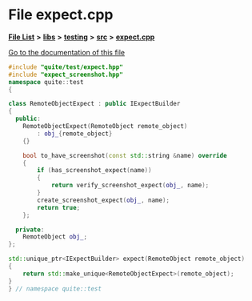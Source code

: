 

# File expect.cpp

[**File List**](files.md) **>** [**libs**](dir_6719ab1f1f7655efc2fa43f7eb574fd1.md) **>** [**testing**](dir_5dc041d31cf4c8a741744373481e730f.md) **>** [**src**](dir_398cbba213cb2cd7b6578e890cc57257.md) **>** [**expect.cpp**](expect_8cpp.md)

[Go to the documentation of this file](expect_8cpp.md)


```C++
#include "quite/test/expect.hpp"
#include "expect_screenshot.hpp"
namespace quite::test
{

class RemoteObjectExpect : public IExpectBuilder
{
  public:
    RemoteObjectExpect(RemoteObject remote_object)
        : obj_{remote_object}
    {}

    bool to_have_screenshot(const std::string &name) override
    {
        if (has_screenshot_expect(name))
        {
            return verify_screenshot_expect(obj_, name);
        }
        create_screenshot_expect(obj_, name);
        return true;
    };

  private:
    RemoteObject obj_;
};

std::unique_ptr<IExpectBuilder> expect(RemoteObject remote_object)
{
    return std::make_unique<RemoteObjectExpect>(remote_object);
}
} // namespace quite::test
```


